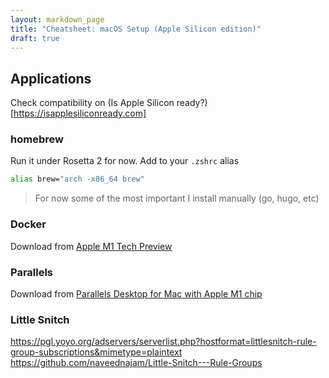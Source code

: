 ```yaml
---
layout: markdown_page
title: "Cheatsheet: macOS Setup (Apple Silicon edition)"
draft: true
---
```


## Applications

Check compatibility on (Is Apple Silicon ready?)[https://isapplesiliconready.com]

### homebrew

Run it under Rosetta 2 for now. Add to your `.zshrc` alias

```bash
alias brew="arch -x86_64 brew"
```

> For now some of the most important I install manually (go, hugo, etc)

### Docker

Download from [Apple M1 Tech Preview](https://docs.docker.com/docker-for-mac/apple-m1/)

### Parallels

Download from [Parallels Desktop for Mac with Apple M1 chip](https://www.parallels.com/blogs/parallels-desktop-apple-silicon-mac/)

### Little Snitch

https://pgl.yoyo.org/adservers/serverlist.php?hostformat=littlesnitch-rule-group-subscriptions&mimetype=plaintext
https://github.com/naveednajam/Little-Snitch---Rule-Groups